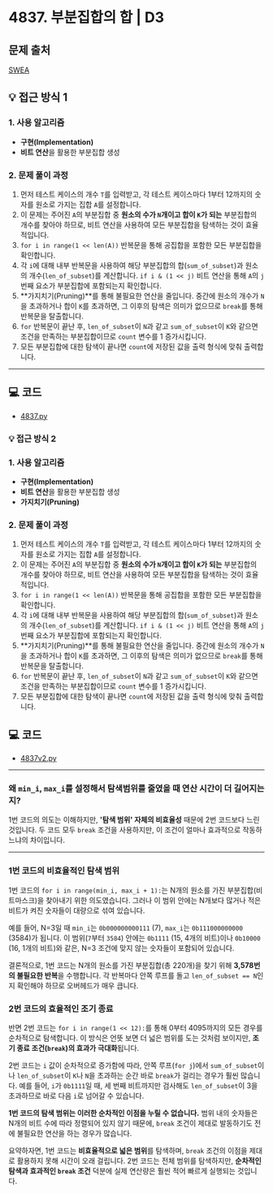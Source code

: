 # 4837. 부분집합의 합 | D3

## 문제 출처
[SWEA](https://swexpertacademy.com/main/solvingProblem/solvingProblem.do)

## 💡 접근 방식 1

### 1. 사용 알고리즘
* **구현(Implementation)**
* **비트 연산**을 활용한 부분집합 생성

### 2. 문제 풀이 과정
1.  먼저 테스트 케이스의 개수 `T`를 입력받고, 각 테스트 케이스마다 1부터 12까지의 숫자를 원소로 가지는 집합 `A`를 설정합니다.
2.  이 문제는 주어진 `A`의 부분집합 중 **원소의 수가 `N`개이고 합이 `K`가 되는** 부분집합의 개수를 찾아야 하므로, 비트 연산을 사용하여 모든 부분집합을 탐색하는 것이 효율적입니다.
3.  `for i in range(1 << len(A))` 반복문을 통해 공집합을 포함한 모든 부분집합을 확인합니다.
4.  각 `i`에 대해 내부 반복문을 사용하여 해당 부분집합의 합(`sum_of_subset`)과 원소의 개수(`len_of_subset`)를 계산합니다. `if i & (1 << j)` 비트 연산을 통해 `A`의 `j`번째 요소가 부분집합에 포함되는지 확인합니다.
5.  **가지치기(Pruning)**를 통해 불필요한 연산을 줄입니다. 중간에 원소의 개수가 `N`을 초과하거나 합이 `K`를 초과하면, 그 이후의 탐색은 의미가 없으므로 `break`를 통해 반복문을 탈출합니다.
6.  `for` 반복문이 끝난 후, `len_of_subset`이 `N`과 같고 `sum_of_subset`이 `K`와 같으면 조건을 만족하는 부분집합이므로 `count` 변수를 1 증가시킵니다.
7.  모든 부분집합에 대한 탐색이 끝나면 `count`에 저장된 값을 출력 형식에 맞춰 출력합니다.


---

## 💻 코드
* [4837.py](4837.py)

### 💡 접근 방식 2

### 1. 사용 알고리즘
* **구현(Implementation)**
* **비트 연산**을 활용한 부분집합 생성
* **가지치기(Pruning)**

### 2. 문제 풀이 과정
1.  먼저 테스트 케이스의 개수 `T`를 입력받고, 각 테스트 케이스마다 1부터 12까지의 숫자를 원소로 가지는 집합 `A`를 설정합니다.
2.  이 문제는 주어진 `A`의 부분집합 중 **원소의 수가 `N`개이고 합이 `K`가 되는** 부분집합의 개수를 찾아야 하므로, 비트 연산을 사용하여 모든 부분집합을 탐색하는 것이 효율적입니다.
3.  `for i in range(1 << len(A))` 반복문을 통해 공집합을 포함한 모든 부분집합을 확인합니다.
4.  각 `i`에 대해 내부 반복문을 사용하여 해당 부분집합의 합(`sum_of_subset`)과 원소의 개수(`len_of_subset`)를 계산합니다. `if i & (1 << j)` 비트 연산을 통해 `A`의 `j`번째 요소가 부분집합에 포함되는지 확인합니다.
5.  **가지치기(Pruning)**를 통해 불필요한 연산을 줄입니다. 중간에 원소의 개수가 `N`을 초과하거나 합이 `K`를 초과하면, 그 이후의 탐색은 의미가 없으므로 `break`를 통해 반복문을 탈출합니다.
6.  `for` 반복문이 끝난 후, `len_of_subset`이 `N`과 같고 `sum_of_subset`이 `K`와 같으면 조건을 만족하는 부분집합이므로 `count` 변수를 1 증가시킵니다.
7.  모든 부분집합에 대한 탐색이 끝나면 `count`에 저장된 값을 출력 형식에 맞춰 출력합니다.

## 💻 코드
* [4837v2.py](4837v2.py)

---

### 왜 `min_i`, `max_i`를 설정해서 탐색범위를 줄였을 때 연산 시간이 더 길어지는지?

1번 코드의 의도는 이해하지만, **'탐색 범위' 자체의 비효율성** 때문에 2번 코드보다 느린 것입니다. 두 코드 모두 `break` 조건을 사용하지만, 이 조건이 얼마나 효과적으로 작동하느냐의 차이입니다.

---

### 1번 코드의 비효율적인 탐색 범위

1번 코드의 `for i in range(min_i, max_i + 1):`는 N개의 원소를 가진 부분집합(비트마스크)을 찾아내기 위한 의도였습니다. 그러나 이 범위 안에는 N개보다 많거나 적은 비트가 켜진 숫자들이 대량으로 섞여 있습니다.

예를 들어, N=3일 때 `min_i`는 `0b000000000111` (7), `max_i`는 `0b111000000000` (3584)가 됩니다. 이 범위(`7`부터 `3584`) 안에는 `0b1111` (15, 4개의 비트)이나 `0b10000` (16, 1개의 비트)와 같은, N=3 조건에 맞지 않는 숫자들이 포함되어 있습니다.

결론적으로, 1번 코드는 N개의 원소를 가진 부분집합(총 220개)을 찾기 위해 **3,578번의 불필요한 반복**을 수행합니다. 각 반복마다 안쪽 루프를 돌고 `len_of_subset == N`인지 확인해야 하므로 오버헤드가 매우 큽니다.

### 2번 코드의 효율적인 조기 종료

반면 2번 코드는 `for i in range(1 << 12):`를 통해 0부터 4095까지의 모든 경우를 순차적으로 탐색합니다. 이 방식은 언뜻 보면 더 넓은 범위를 도는 것처럼 보이지만, **조기 종료 조건(`break`)의 효과가 극대화**됩니다.

2번 코드는 `i` 값이 순차적으로 증가함에 따라, 안쪽 루프(`for j`)에서 `sum_of_subset`이나 `len_of_subset`이 `K`나 `N`을 초과하는 순간 바로 `break`가 걸리는 경우가 훨씬 많습니다. 예를 들어, `i`가 `0b1111`일 때, 세 번째 비트까지만 검사해도 `len_of_subset`이 3을 초과하므로 바로 다음 `i`로 넘어갈 수 있습니다.

**1번 코드의 탐색 범위는 이러한 순차적인 이점을 누릴 수 없습니다.** 범위 내의 숫자들은 N개의 비트 수에 따라 정렬되어 있지 않기 때문에, `break` 조건이 제대로 발동하기도 전에 불필요한 연산을 하는 경우가 많습니다.

요약하자면, 1번 코드는 **비효율적으로 넓은 범위**를 탐색하며, `break` 조건의 이점을 제대로 활용하지 못해 시간이 오래 걸립니다. 2번 코드는 전체 범위를 탐색하지만, **순차적인 탐색과 효과적인 `break` 조건** 덕분에 실제 연산량은 훨씬 적어 빠르게 실행되는 것입니다.
